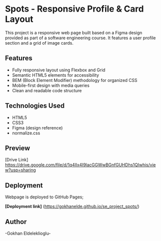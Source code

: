 # Spots - Responsive Profile & Card Layout

This project is a responsive web page built based on a Figma design provided as part of a software engineering course. It features a user profile section and a grid of image cards.

## Features

- Fully responsive layout using Flexbox and Grid
- Semantic HTML5 elements for accessibility
- BEM (Block Element Modifier) methodology for organized CSS
- Mobile-first design with media queries
- Clean and readable code structure

## Technologies Used

- HTML5
- CSS3
- Figma (design reference)
- normalize.css

## Preview

[Drive Link] https://drive.google.com/file/d/1q4lIx4I9lacGGWwBGnfGUHDhs1QIwhis/view?usp=sharing

## Deployment

Webpage is deployed to GitHub Pages;

**[Deployment link]** (https://gokhanelde.github.io/se_project_spots/)

## Author

-Gokhan Eldeleklioglu-
